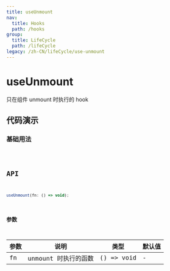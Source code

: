 ```yaml
---
title: useUnmount
nav:
  title: Hooks
  path: /hooks
group:
  title: LifeCycle
  path: /lifeCycle
legacy: /zh-CN/lifeCycle/use-unmount
---
```


# useUnmount

只在组件 unmount 时执行的 hook

## 代码演示

### 基础用法

<code src="./demo/demo1.tsx" />

## API

```javascript
useUnmount(fn: () => void);
```

### 参数

| 参数    | 说明                                         | 类型                   | 默认值 |
|---------|----------------------------------------------|------------------------|--------|
| fn | unmount 时执行的函数  | () => void | -      |
